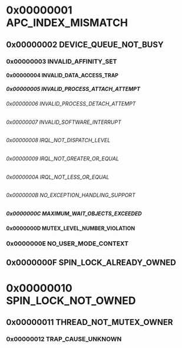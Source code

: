  # 0x00000001 APC_INDEX_MISMATCH

 ## 0x00000002 DEVICE_QUEUE_NOT_BUSY

 ### 0x00000003 INVALID_AFFINITY_SET

 #### 0x00000004 INVALID_DATA_ACCESS_TRAP

 ##### 0x00000005 INVALID_PROCESS_ATTACH_ATTEMPT

 ###### 0x00000006 INVALID_PROCESS_DETACH_ATTEMPT

 ###### 0x00000007 INVALID_SOFTWARE_INTERRUPT 

 ###### 0x00000008 IRQL_NOT_DISPATCH_LEVEL 

 ###### 0x00000009 IRQL_NOT_GREATER_OR_EQUAL 

 ###### 0x0000000A IRQL_NOT_LESS_OR_EQUAL 

 ###### 0x0000000B NO_EXCEPTION_HANDLING_SUPPORT

 ##### 0x0000000C MAXIMUM_WAIT_OBJECTS_EXCEEDED

 #### 0x0000000D MUTEX_LEVEL_NUMBER_VIOLATION 

 ### 0x0000000E NO_USER_MODE_CONTEXT 

 ## 0x0000000F SPIN_LOCK_ALREADY_OWNED

 # 0x00000010 SPIN_LOCK_NOT_OWNED 

 ## 0x00000011 THREAD_NOT_MUTEX_OWNER 

 ### 0x00000012 TRAP_CAUSE_UNKNOWN 

